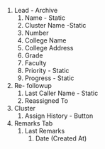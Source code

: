 1. Lead - Archive
	1. Name - Static
	2. Cluster Name -Static
	3. Number
	4. College Name
	5. College Address
	6. Grade
	7. Faculty
	8. Priority - Static
	9. Progress - Static
2. Re- followup
	1. Last Caller Name - Static
	2. Reassigned To
3. Cluster
	1. Assign History - Button
4. Remarks Tab
	1. Last Remarks
		1. Date (Created At)